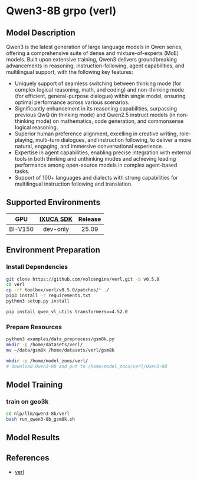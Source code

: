 # Qwen3-8B grpo (verl)

## Model Description

Qwen3 is the latest generation of large language models in Qwen series, offering a comprehensive suite of dense and mixture-of-experts (MoE) models. Built upon extensive training, Qwen3 delivers groundbreaking advancements in reasoning, instruction-following, agent capabilities, and multilingual support, with the following key features:

- Uniquely support of seamless switching between thinking mode (for complex logical reasoning, math, and coding) and non-thinking mode (for efficient, general-purpose dialogue) within single model, ensuring optimal performance across various scenarios.
- Significantly enhancement in its reasoning capabilities, surpassing previous QwQ (in thinking mode) and Qwen2.5 instruct models (in non-thinking mode) on mathematics, code generation, and commonsense logical reasoning.
- Superior human preference alignment, excelling in creative writing, role-playing, multi-turn dialogues, and instruction following, to deliver a more natural, engaging, and immersive conversational experience.
- Expertise in agent capabilities, enabling precise integration with external tools in both thinking and unthinking modes and achieving leading performance among open-source models in complex agent-based tasks.
- Support of 100+ languages and dialects with strong capabilities for multilingual instruction following and translation.

## Supported Environments

| GPU    | [IXUCA SDK](https://gitee.com/deep-spark/deepspark#%E5%A4%A9%E6%95%B0%E6%99%BA%E7%AE%97%E8%BD%AF%E4%BB%B6%E6%A0%88-ixuca) | Release |
| :----: | :----: | :----: |
| BI-V150 | dev-only  |  25.09  |

## Environment Preparation

### Install Dependencies
```bash
git clone https://github.com/volcengine/verl.git -b v0.5.0
cd verl
cp -rf toolbox/verl/v0.5.0/patches/* ./
pip3 install -r requirements.txt
python3 setup.py install

pip install qwen_vl_utils transformers==4.52.0
```

### Prepare Resources

```bash
python3 examples/data_preprocess/gsm8k.py
mkdir -p /home/datasets/verl/
mv ~/data/gsm8k /home/datasets/verl/gsm8k

mkdir -p /home/model_zoos/verl/
# download Qwen3-8B and put to /home/model_zoos/verl/Qwen3-8B
```

## Model Training

### train on geo3k
```bash
cd nlp/llm/qwen3-8b/verl
bash run_qwen3-8b_gsm8k.sh
```

## Model Results

## References

- [verl](https://github.com/volcengine/verl/tree/v0.5.0)
